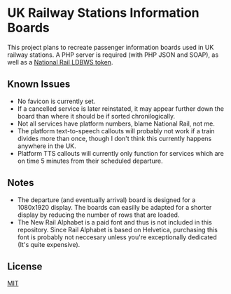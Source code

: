 # UK Railway Stations Information Boards
This project plans to recreate passenger information boards used in UK railway stations. A PHP server is required (with PHP JSON and SOAP), as well as a [National Rail LDBWS token](http://realtime.nationalrail.co.uk/OpenLDBWSRegistration/).

## Known Issues
- No favicon is currently set.
- If a cancelled service is later reinstated, it may appear further down the board than where it should be if sorted chronilogically.
- Not all services have platform numbers, blame National Rail, not me.
- The platform text-to-speech callouts will probably not work if a train divides more than once, though I don't think this currently happens anywhere in the UK.
- Platform TTS callouts will currently only function for services which are on time 5 minutes from their scheduled departure.


## Notes
- The departure (and eventually arrival) board is designed for a 1080x1920 display. The boards can easilly be adapted for a shorter display by reducing the number of rows that are loaded.
- The New Rail Alphabet is a paid font and thus is not included in this repository. Since Rail Alphabet is based on Helvetica, purchasing this font is probably not neccesary unless you're exceptionally dedicated (It's quite expensive). 

## License
[MIT](https://github.com/DanielHartUK/UK-Railway-Stations-Information-Boards/blob/master/license.md)

